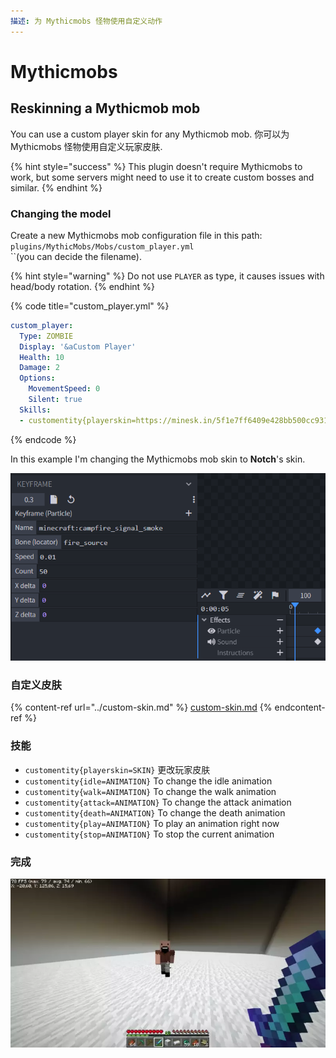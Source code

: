 ```yaml
---
描述: 为 Mythicmobs 怪物使用自定义动作
---
```


# Mythicmobs

## Reskinning a Mythicmob mob

You can use a custom player skin for any Mythicmob mob.
你可以为 Mythicmobs 怪物使用自定义玩家皮肤.

{% hint style="success" %}
This plugin doesn't require Mythicmobs to work, but some servers might need to use it to create custom bosses and similar.
{% endhint %}

### Changing the model

Create a new Mythicmobs mob configuration file in this path:   `plugins/MythicMobs/Mobs/custom_player.yml`\
``(you can decide the filename).

{% hint style="warning" %}
Do not use `PLAYER` as type, it causes issues with head/body rotation.
{% endhint %}

{% code title="custom_player.yml" %}
```yaml
custom_player:
  Type: ZOMBIE
  Display: '&aCustom Player'
  Health: 10
  Damage: 2
  Options:
    MovementSpeed: 0
    Silent: true
  Skills:
  - customentity{playerskin=https://minesk.in/5f1e7ff6409e428bb500cc9315bf7ffb} @self ~onSpawn
```
{% endcode %}

In this example I'm changing the Mythicmobs mob skin to **Notch**'s skin.

![](<../../../../.gitbook/assets/image (74).png>)

### 自定义皮肤

{% content-ref url="../custom-skin.md" %}
[custom-skin.md](../custom-skin.md)
{% endcontent-ref %}

### 技能

* `customentity{playerskin=SKIN}` 更改玩家皮肤
* `customentity{idle=ANIMATION}` To change the idle animation
* `customentity{walk=ANIMATION}` To change the walk animation
* `customentity{attack=ANIMATION}` To change the attack animation
* `customentity{death=ANIMATION}` To change the death animation
* `customentity{play=ANIMATION}` To play an animation right now
* `customentity{stop=ANIMATION}` To stop the current animation

### 完成

![](<../../../../.gitbook/assets/ezgif.com-gif-maker (1).webp>)
